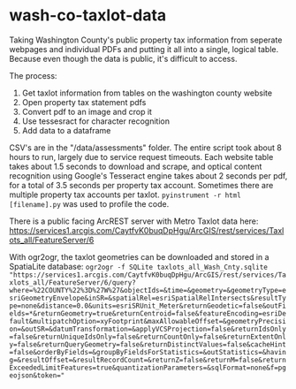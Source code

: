 # wash-co-taxlot-data

Taking Washington County's public property tax information from seperate webpages and individual PDFs and putting it all into a single, logical table. Because even though the data is public, it's difficult to access.

The process:
1. Get taxlot information from tables on the washington county website
2. Open property tax statement pdfs
3. Convert pdf to an image and crop it
4. Use tessesract for character recognition
5. Add data to a dataframe

CSV's are in the "/data/assessments" folder. The entire script took about 8 hours to run, largely due to service request timeouts. Each website table takes about 1.5 seconds to download and scrape, and optical content recognition using Google's Tesseract engine takes about 2 seconds per pdf, for a total of 3.5 seconds per property tax account. Sometimes there are multiple property tax accounts per taxlot. `pyinstrument -r html [filename].py` was used to profile the code.

There is a public facing ArcREST server with Metro Taxlot data here: https://services1.arcgis.com/CaytfvK0buqDpHgu/ArcGIS/rest/services/Taxlots_all/FeatureServer/6

With ogr2ogr, the taxlot geometries can be downloaded and stored in a SpatiaLite database:
`ogr2ogr -f SQLite taxlots_all_Wash_Cnty.sqlite "https://services1.arcgis.com/CaytfvK0buqDpHgu/ArcGIS/rest/services/Taxlots_all/FeatureServer/6/query?where=%22COUNTY%22%3D%27W%27&objectIds=&time=&geometry=&geometryType=esriGeometryEnvelope&inSR=&spatialRel=esriSpatialRelIntersects&resultType=none&distance=0.0&units=esriSRUnit_Meter&returnGeodetic=false&outFields=*&returnGeometry=true&returnCentroid=false&featureEncoding=esriDefault&multipatchOption=xyFootprint&maxAllowableOffset=&geometryPrecision=&outSR=&datumTransformation=&applyVCSProjection=false&returnIdsOnly=false&returnUniqueIdsOnly=false&returnCountOnly=false&returnExtentOnly=false&returnQueryGeometry=false&returnDistinctValues=false&cacheHint=false&orderByFields=&groupByFieldsForStatistics=&outStatistics=&having=&resultOffset=&resultRecordCount=&returnZ=false&returnM=false&returnExceededLimitFeatures=true&quantizationParameters=&sqlFormat=none&f=pgeojson&token="`
